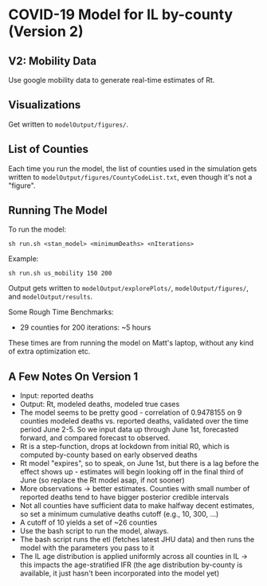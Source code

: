# COVID-19 Model for IL by-county (Version 2)

## V2: Mobility Data

Use google mobility data to generate real-time estimates of Rt.

## Visualizations

Get written to `modelOutput/figures/`.

## List of Counties

Each time you run the model, the list of counties used in the simulation gets written to `modelOutput/figures/CountyCodeList.txt`, even though it's not a "figure".

## Running The Model

To run the model:

```sh run.sh <stan_model> <minimumDeaths> <nIterations>```

Example:

```sh run.sh us_mobility 150 200```

Output gets written to `modelOutput/explorePlots/`, `modelOutput/figures/`, and `modelOutput/results`.

Some Rough Time Benchmarks:
- 29 counties for 200 iterations: ~5 hours

These times are from running the model on Matt's laptop, without any kind of extra optimization etc.

## A Few Notes On Version 1

- Input: reported deaths
- Output: Rt, modeled deaths, modeled true cases
- The model seems to be pretty good - correlation of 0.9478155 on 9 counties modeled deaths vs. reported deaths, validated over the time period June 2-5. So we input data up through June 1st, forecasted forward, and compared forecast to observed.
- Rt is a step-function, drops at lockdown from initial R0, which is computed by-county based on early observed deaths
- Rt model "expires", so to speak, on June 1st, but there is a lag before the effect shows up - estimates will begin looking off in the final third of June (so replace the Rt model asap, if not sooner)
- More observations -> better estimates. Counties with small number of reported deaths tend to have bigger posterior credible intervals
- Not all counties have sufficient data to make halfway decent estimates, so set a minimum cumulative deaths cutoff (e.g., 10, 300, ...)
- A cutoff of 10 yields a set of ~26 counties
- Use the bash script to run the model, always.
- The bash script runs the etl (fetches latest JHU data) and then runs the model with the parameters you pass to it
- The IL age distribution is applied uniformly across all counties in IL -> this impacts the age-stratified IFR (the age distribution by-county is available, it just hasn't been incorporated into the model yet)
